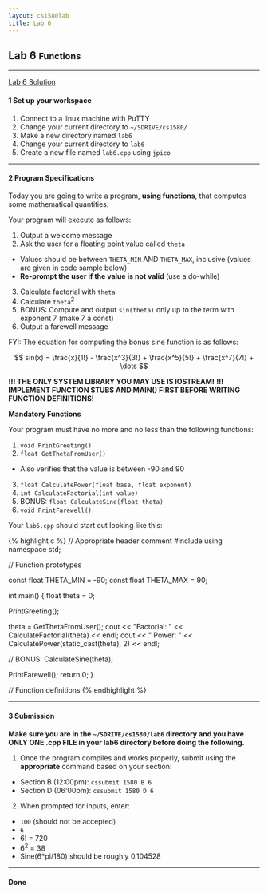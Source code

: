 ```yaml
---
layout: cs1580lab
title: Lab 6
---
```


## Lab 6 <small>Functions</small>

---

<a href="{{site.baseurl}}/cs1580/solutions/lab06solution.cpp"
class="btn btn-info pull-right">
  <i class="fa fa-exclamation-circle"></i>
  Lab 6 Solution
</a>

#### <span class="badge">1</span> Set up your workspace

1. Connect to a linux machine with PuTTY
2. Change your current directory to `~/SDRIVE/cs1580/`
3. Make a new directory named `lab6`
4. Change your current directory to `lab6`
5. Create a new file named `lab6.cpp` using `jpico`

---

#### <span class="badge">2</span> Program Specifications
Today you are going to write a program, **using functions**, that computes some mathematical quantities.

Your program will execute as follows:

1. Output a welcome message
2. Ask the user for a floating point value called `theta`
  - Values should be between `THETA_MIN` AND `THETA_MAX`, inclusive (values are given in code sample below)
  - **Re-prompt the user if the value is not valid** (use a do-while)
3. Calculate factorial with `theta`
4. Calculate `theta`<sup>2</sup>
5. BONUS: Compute and output `sin(theta)` only up to the term with exponent 7 (make 7 a const)
6. Output a farewell message

FYI: The equation for computing the bonus sine function is as follows:

$$
sin(x) = \frac{x}{1!} - \frac{x^3}{3!} + \frac{x^5}{5!} + \frac{x^7}{7!} + \dots
$$

**!!! THE ONLY SYSTEM LIBRARY YOU MAY USE IS IOSTREAM!**
**!!! IMPLEMENT FUNCTION STUBS AND MAIN() FIRST BEFORE WRITING FUNCTION DEFINITIONS!**

**Mandatory Functions**

Your program must have no more and no less than the following functions:

1. `void PrintGreeting()`
2. `float GetThetaFromUser()`
  - Also verifies that the value is between -90 and 90
3. `float CalculatePower(float base, float exponent)`
3. `int CalculateFactorial(int value)`
4. BONUS: `float CalculateSine(float theta)`
5. `void PrintFarewell()`

Your `lab6.cpp` should start out looking like this:

{% highlight c %}
// Appropriate header comment
#include<iostream>
using namespace std;

// Function prototypes

const float THETA_MIN = -90;
const float THETA_MAX = 90;

int main()
{
  float theta = 0;

  PrintGreeting();

  theta = GetThetaFromUser();
  cout << "Factorial: " << CalculateFactorial(theta) << endl;
  cout << "    Power: " << CalculatePower(static_cast<int>(theta), 2) << endl;

  // BONUS: CalculateSine(theta);

  PrintFarewell();
  return 0;
}

// Function definitions
{% endhighlight %}

---

#### <span class="badge">3</span> Submission
**Make sure you are in the `~/SDRIVE/cs1580/lab6` directory and you have ONLY ONE .cpp FILE in your lab6 directory before doing the following.**

1. Once the program compiles and works properly, submit using the **appropriate** command based on your section:
  - Section B (12:00pm): `cssubmit 1580 B 6`
  - Section D (06:00pm): `cssubmit 1580 D 6`
2. When prompted for inputs, enter:
  - `100` (should not be accepted)
  - `6`
  - 6! = 720
  - 6<sup>2</sup> = 38
  - Sine(6*pi/180) should be roughly 0.104528

---

#### <span class="badge"><i class="fa fa-check"></i></span> Done

<script type="text/javascript">
  MathJax.Hub.Config({
    jax: ["input/TeX","output/HTML-CSS"],
    displayAlign: "left"
  });
</script>
